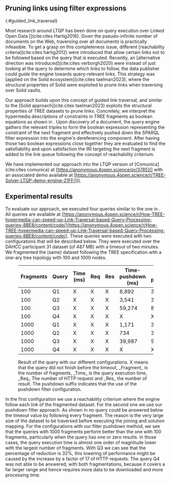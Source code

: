 ## Pruning links using filter expressions
{:#guided_link_traversal}

Most research around LTQP has been done on query execution over Linked Open Data [](cite:cites Hartig2016).
Given the pseudo-infinite number of documents on the Web, traversing over all documents is practically infeasible.
To get a grasp on this completeness issue, different [reachability criteria](cite:cites hartig2012) were introduced
that allow certain links not to be followed based on the query that is executed.
Recently, an [alternative direction was introduced](cite:cites verborgh2020)
were instead of just looking at the query to determine which links to follow,
the data publisher could _guide_ the engine towards query-relevant links.
This strategy was [applied on the Solid ecosystem](cite:cites taelman2023),
where the structural properties of Solid were exploited to prune links when traversing over Solid vaults.

Our approach builds upon this concept of guided link traversal,
and similar to the [Solid approach](cite:cites taelman2023) exploits the structural properties of TREE datasets to prune links.
Concretely, we interpret the hypermedia descriptions of constraints in TREE fragments as boolean equations
as shown in [](#TREE-relation-turtle-example).
Upon discovery of a document, the query engine gathers the relevant triples to form the boolean expression 
representing the constraint of the next fragment and effectively pushed down the SPARQL filter expression into the engine's dereferencing component.
After having those two boolean expressions close together they are evaluated to find the satisfiability and upon satisfaction
the IRI targeting the next fragment is added to the link queue following the concept of reachability criterium.

We have implemented our approach into the LTQP version of [Comunica](cite:cites comunica) at
[https://anonymous.4open.science/pr/3785]() with an associated demo available at
[https://anonymous.4open.science/r/TREE-Solver-LTQP-demo-engine-21FF/]().

## Experimental results

To evaluate our approach, we executed four queries similar to the one in [](#example-sparql).
All queries are available at [https://anonymous.4open.science/r/How-TREE-hypermedia-can-speed-up-Link-Traversal-based-Query-Processing-queries-8BE8/content/code/](https://anonymous.4open.science/r/How-TREE-hypermedia-can-speed-up-Link-Traversal-based-Query-Processing-queries-8BE8/content/code/).
These queries were executed with two configurations that will be described below.
They were executed over the DAHCC participant 31 dataset (of 487 MB) with a timeout of two minutes.
We fragmented the (same) dataset following the TREE specification with a one-ary tree topology with 100 and 1000 nodes.

<figure id="results-queries" markdown="1" class="table table-smaller-font">

| Fragments | Query | Time (ms) | Req | Res | Time-pushdown (ms) | Req-pushdown | Res-pushdown |
|-----------|-------|-----------|-----|-----|--------------------|--------------|--------------|
| 100       | Q1    | X         | X   | X   | 8,892              | 3            | 0            |
| 100       | Q2    | X         | X   | X   | 3,541              | 3            | 1            |
| 100       | Q3    | X         | X   | X   | 59,274             | 8            | 8,166        |
| 100       | Q4    | X         | X   | X   | X                  | X            | X            |
| 1000      | Q1    | X         | X   | X   | 1,171              | 3            | 0            |
| 1000      | Q2    | X         | X   | X   | 734                | 3            | 1            |
| 1000      | Q3    | X         | X   | X   | 39,987             | 51           | 8,166        |
| 1000      | Q4    | X         | X   | X   | X                  | X            | X            |

<figcaption markdown="block">
Result of the query with our different configurations.
X means that the query did not finish before the timeout, _Fragment_ is the number of fragments,
_Time_ is the query execution time, _Req_ The number of HTTP request and _Res_ the number of result. 
The pushdown suffix indicates that the use of the pushdown filter configuration.
</figcaption>
</figure>


In the first configuration we use a reachability criterium where the engine follow each link of the fragmented dataset.
For the second one we use our pushdown filter approach.
As shown in [](#results-queries) no query could be answered below the timeout value by following every fragment. 
The reason is the very large size of the dataset to be traversed before executing the joining and solution mapping.
For the configurations with our filter pushdown method, we see that the queries with 1000 fragments perform better than
the one with 100 fragments, particularly when the query has one or zero results. In those cases, the query execution time is almost one
order of magnitude lower with the largest number of fragments. 
With Q3 we can see that the percentage of reduction is 32%, this lowering of performance might be caused by the increase by a factor of 17
of HTTP requests. The query Q4 was not able to be answered, with both fragmentations, because it covers a far larger range and hence requires more data to be downloaded and more processing time.
